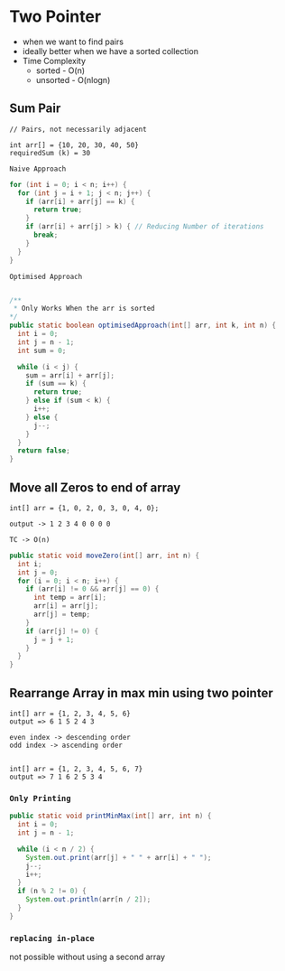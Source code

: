 # Two Pointer

- when we want to find  pairs
- ideally better when we have a sorted collection
- Time Complexity
  - sorted - O(n)
  - unsorted - O(nlogn)


## Sum Pair
```
// Pairs, not necessarily adjacent  

int arr[] = {10, 20, 30, 40, 50}
requiredSum (k) = 30
```

`Naive Approach`

```java
for (int i = 0; i < n; i++) {
  for (int j = i + 1; j < n; j++) {
    if (arr[i] + arr[j] == k) {
      return true;
    }
    if (arr[i] + arr[j] > k) { // Reducing Number of iterations
      break;
    }
  }
}
```

`Optimised Approach`



```java

/** 
 * Only Works When the arr is sorted
*/
public static boolean optimisedApproach(int[] arr, int k, int n) {
  int i = 0;
  int j = n - 1;
  int sum = 0;

  while (i < j) {
    sum = arr[i] + arr[j];
    if (sum == k) {
      return true;
    } else if (sum < k) {
      i++;
    } else {
      j--;
    }
  }
  return false;
}
```

## Move all Zeros to end of array

```
int[] arr = {1, 0, 2, 0, 3, 0, 4, 0};

output -> 1 2 3 4 0 0 0 0
```

`TC -> O(n)`

```java
public static void moveZero(int[] arr, int n) {
  int i;
  int j = 0;
  for (i = 0; i < n; i++) {
    if (arr[i] != 0 && arr[j] == 0) {
      int temp = arr[i];
      arr[i] = arr[j];
      arr[j] = temp;
    }
    if (arr[j] != 0) {
      j = j + 1;
    }
  }
}

```

## Rearrange Array in max min using two pointer

```
int[] arr = {1, 2, 3, 4, 5, 6}
output => 6 1 5 2 4 3

even index -> descending order
odd index -> ascending order


int[] arr = {1, 2, 3, 4, 5, 6, 7} 
output => 7 1 6 2 5 3 4
```


### `Only Printing`
```java
public static void printMinMax(int[] arr, int n) {
  int i = 0;
  int j = n - 1;

  while (i < n / 2) {
    System.out.print(arr[j] + " " + arr[i] + " ");
    j--;
    i++;
  }
  if (n % 2 != 0) {
    System.out.println(arr[n / 2]);
  }
}
```


### `replacing in-place`

not possible without using a second array